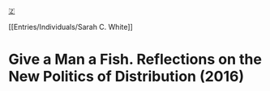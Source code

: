 [🇿](zotero://select/library/items/52UJ5J8Z)

[[Entries/Individuals/Sarah C. White]] 
# Give a Man a Fish. Reflections on the New Politics of Distribution (2016)

